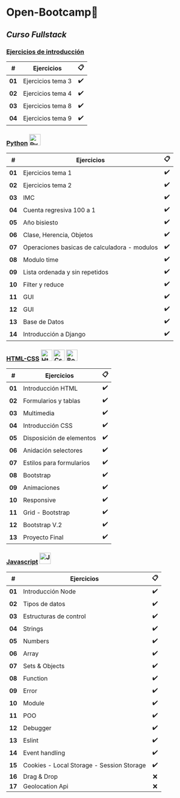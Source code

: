 # Open-Bootcamp📌 

## _Curso Fullstack_


### [Ejercicios de introducción](https://github.com/JGRoldan/Open-Bootcamp/tree/main/EjerciciosDeIntroduccion)

| # | Ejercicios | :clipboard: |
| :--: | :--: | :--: |
| **01**  | Ejercicios tema 3 | :heavy_check_mark: |
| **02**  | Ejercicios tema 4  | :heavy_check_mark: |
| **03**  | Ejercicios tema 8  | :heavy_check_mark: |
| **04**  | Ejercicios tema 9  | :heavy_check_mark: |


### [Python](https://github.com/JGRoldan/Open-Bootcamp/tree/main/Python)  <img src="https://user-images.githubusercontent.com/71336562/217598315-24851986-a2de-4e42-8d88-00c79a6e1cba.png" alt="Python logo" style="width: 30px; height: 30px;"/>

| # | Ejercicios | :clipboard: |
| :--: | -- | :--: |
| **01**  | Ejercicios tema 1 | :heavy_check_mark: |
| **02**  | Ejercicios tema 2  | :heavy_check_mark: |
| **03**  | IMC  | :heavy_check_mark: |
| **04**  | Cuenta regresiva 100 a 1  | :heavy_check_mark: |
| **05**  | Año bisiesto  | :heavy_check_mark: |
| **06**  | Clase, Herencia, Objetos  | :heavy_check_mark: |
| **07**  | Operaciones basicas de calculadora - modulos  | :heavy_check_mark: |
| **08**  | Modulo time  | :heavy_check_mark: |
| **09**  | Lista ordenada y sin repetidos  | :heavy_check_mark: |
| **10**  | Filter y reduce  | :heavy_check_mark: |
| **11**  | GUI  | :heavy_check_mark: |
| **12**  | GUI  | :heavy_check_mark: |
| **13**  | Base de Datos  | :heavy_check_mark: |
| **14**  | Introducción a Django  | :heavy_check_mark: |


### [HTML-CSS](https://github.com/JGRoldan/Open-Bootcamp/tree/main/Html-css)  <img src="https://user-images.githubusercontent.com/71336562/217598861-54088bbd-fc43-4aaa-afb7-1a7c2d91e3d2.png" alt="Html logo" style="width: 30px; height: 30px;"/>  <img src="https://user-images.githubusercontent.com/71336562/217598865-53d4f7ab-a030-4842-8100-742d4c134f93.svg" alt="Css logo" style="width: 30px; height: 30px;"/>  <img src="https://user-images.githubusercontent.com/71336562/217598874-17a22587-6468-45fa-8511-87c933f23cff.svg" alt="Bootstrap logo" style="width: 30px; height: 30px;"/>

| # | Ejercicios | :clipboard: |
| :--: | -- | :--: |
| **01**  | Introducción HTML | :heavy_check_mark: |
| **02**  | Formularios y tablas  | :heavy_check_mark: |
| **03**  | Multimedia  | :heavy_check_mark: |
| **04**  | Introducción CSS  | :heavy_check_mark: |
| **05**  | Disposición de elementos  | :heavy_check_mark: |
| **06**  | Anidación selectores  | :heavy_check_mark: |
| **07**  | Estilos para formularios  | :heavy_check_mark: |
| **08**  | Bootstrap  | :heavy_check_mark: |
| **09**  | Animaciones  | :heavy_check_mark: |
| **10**  | Responsive  | :heavy_check_mark: |
| **11**  | Grid - Bootstrap  | :heavy_check_mark: |
| **12**  | Bootstrap V.2  | :heavy_check_mark: |
| **13**  | Proyecto Final  | :heavy_check_mark: |


### [Javascript](https://github.com/JGRoldan/Open-Bootcamp/tree/main/Javascript)  <img src="https://user-images.githubusercontent.com/71336562/217598871-d4d06e6a-bcdb-4b26-898d-d5c147e71bb7.png" alt="Javascript logo" style="width: 30px; height: 30px;"/>  

| # | Ejercicios | :clipboard: |
| :--: | -- | :--: |
| **01**  | Introducción Node| :heavy_check_mark: |
| **02**  | Tipos de datos  | :heavy_check_mark: |
| **03**  | Estructuras de control  | :heavy_check_mark: |
| **04**  | Strings  | :heavy_check_mark: |
| **05**  | Numbers  | :heavy_check_mark: |
| **06**  | Array  | :heavy_check_mark: |
| **07**  | Sets & Objects  | :heavy_check_mark: |
| **08**  | Function  | :heavy_check_mark: |
| **09**  | Error  | :heavy_check_mark: |
| **10**  | Module  | :heavy_check_mark: |
| **11**  | POO  | :heavy_check_mark: |
| **12**  | Debugger  | :heavy_check_mark: |
| **13**  | Eslint  | :heavy_check_mark: |
| **14**  | Event handling  | :heavy_check_mark: |
| **15**  | Cookies - Local Storage - Session Storage   | :heavy_check_mark: |
| **16**  | Drag & Drop  | :x: |
| **17**  | Geolocation Api  | :x: |
